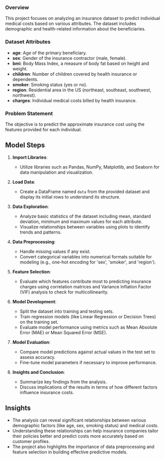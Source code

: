 ### Overview
This project focuses on analyzing an insurance dataset to predict individual medical costs based on various attributes. The dataset includes demographic and health-related information about the beneficiaries.

### Dataset Attributes
- **age**: Age of the primary beneficiary.
- **sex**: Gender of the insurance contractor (male, female).
- **bmi**: Body Mass Index, a measure of body fat based on height and weight.
- **children**: Number of children covered by health insurance or dependents.
- **smoker**: Smoking status (yes or no).
- **region**: Residential area in the US (northeast, southeast, southwest, northwest).
- **charges**: Individual medical costs billed by health insurance.

### Problem Statement
The objective is to predict the approximate insurance cost using the features provided for each individual.

## Model Steps

1. **Import Libraries**:
   - Utilize libraries such as Pandas, NumPy, Matplotlib, and Seaborn for data manipulation and visualization.

2. **Load Data**:
   - Create a DataFrame named `data` from the provided dataset and display its initial rows to understand its structure.

3. **Data Exploration**:
   - Analyze basic statistics of the dataset including mean, standard deviation, minimum and maximum values for each attribute.
   - Visualize relationships between variables using plots to identify trends and patterns.

4. **Data Preprocessing**:
   - Handle missing values if any exist.
   - Convert categorical variables into numerical formats suitable for modeling (e.g., one-hot encoding for 'sex', 'smoker', and 'region').

5. **Feature Selection**:
   - Evaluate which features contribute most to predicting insurance charges using correlation matrices and Variance Inflation Factor (VIF) analysis to check for multicollinearity.

6. **Model Development**:
   - Split the dataset into training and testing sets.
   - Train regression models (like Linear Regression or Decision Trees) on the training set.
   - Evaluate model performance using metrics such as Mean Absolute Error (MAE) or Mean Squared Error (MSE).

7. **Model Evaluation**:
   - Compare model predictions against actual values in the test set to assess accuracy.
   - Fine-tune model parameters if necessary to improve performance.

8. **Insights and Conclusion**:
   - Summarize key findings from the analysis.
   - Discuss implications of the results in terms of how different factors influence insurance costs.

## Insights
- The analysis can reveal significant relationships between various demographic factors (like age, sex, smoking status) and medical costs.
- Understanding these relationships can help insurance companies tailor their policies better and predict costs more accurately based on customer profiles.
- The project also highlights the importance of data preprocessing and feature selection in building effective predictive models. 
